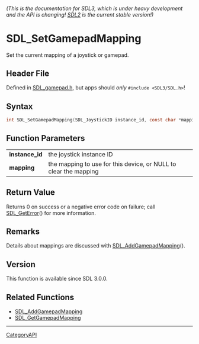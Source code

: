 ###### (This is the documentation for SDL3, which is under heavy development and the API is changing! [SDL2](https://wiki.libsdl.org/SDL2/) is the current stable version!)
# SDL_SetGamepadMapping

Set the current mapping of a joystick or gamepad.

## Header File

Defined in [SDL_gamepad.h](https://github.com/libsdl-org/SDL/blob/main/include/SDL3/SDL_gamepad.h), but apps should _only_ `#include <SDL3/SDL.h>`!

## Syntax

```c
int SDL_SetGamepadMapping(SDL_JoystickID instance_id, const char *mapping);

```

## Function Parameters

|                     |                                                                  |
| ------------------- | ---------------------------------------------------------------- |
| **instance_id**     | the joystick instance ID                                         |
| **mapping**         | the mapping to use for this device, or NULL to clear the mapping |

## Return Value

Returns 0 on success or a negative error code on failure; call
[SDL_GetError](SDL_GetError)() for more information.

## Remarks

Details about mappings are discussed with
[SDL_AddGamepadMapping](SDL_AddGamepadMapping)().

## Version

This function is available since SDL 3.0.0.

## Related Functions

* [SDL_AddGamepadMapping](SDL_AddGamepadMapping)
* [SDL_GetGamepadMapping](SDL_GetGamepadMapping)

----
[CategoryAPI](CategoryAPI)

